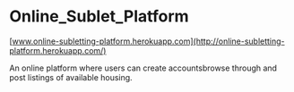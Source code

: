 # Online_Sublet_Platform

[www.online-subletting-platform.herokuapp.com](http://online-subletting-platform.herokuapp.com/)

An online platform where users can create accountsbrowse through and post listings of available housing.
